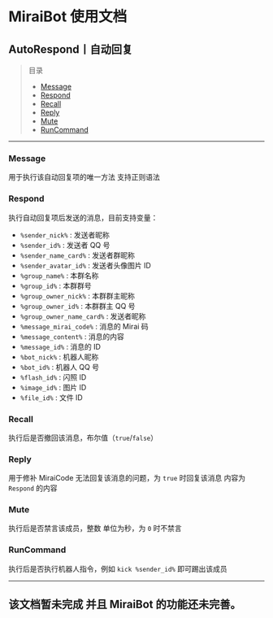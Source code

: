 # MiraiBot 使用文档

## AutoRespond丨自动回复

> 目录
> - [Message](#Message)
> - [Respond](#Respond)
> - [Recall](#Recall)
> - [Reply](#Reply)
> - [Mute](#Mute)
> - [RunCommand](#RunCommand)

---

### Message
用于执行该自动回复项的唯一方法
支持正则语法

### Respond
执行自动回复项后发送的消息，目前支持变量：
- `%sender_nick%` : 发送者昵称
- `%sender_id%` : 发送者 QQ 号
- `%sender_name_card%` : 发送者群昵称
- `%sender_avatar_id%` : 发送者头像图片 ID
- `%group_name%` : 本群名称
- `%group_id%` : 本群群号
- `%group_owner_nick%` : 本群群主昵称
- `%group_owner_id%` : 本群群主 QQ 号
- `%group_owner_name_card%` : 发送者昵称
- `%message_mirai_code%` : 消息的 Mirai 码
- `%message_content%` : 消息的内容
- `%message_id%` : 消息的 ID
- `%bot_nick%` : 机器人昵称
- `%bot_id%` : 机器人 QQ 号
- `%flash_id%` : 闪照 ID
- `%image_id%` : 图片 ID
- `%file_id%` : 文件 ID

### Recall
执行后是否撤回该消息，布尔值（`true`/`false`）

### Reply
用于修补 MiraiCode 无法回复该消息的问题，为 `true` 时回复该消息 内容为 `Respond` 的内容

### Mute
执行后是否禁言该成员，整数 单位为秒，为 `0` 时不禁言

### RunCommand
执行后是否执行机器人指令，例如 `kick %sender_id%` 即可踢出该成员

---

## 该文档暂未完成 并且 MiraiBot 的功能还未完善。
